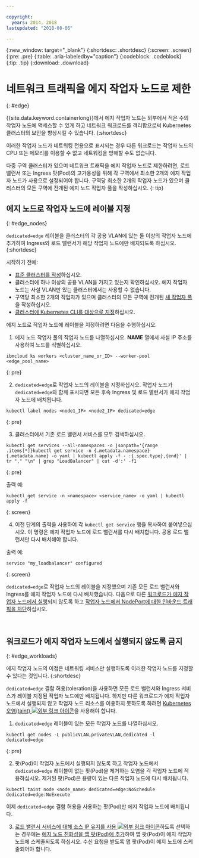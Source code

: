 ```yaml
---

copyright:
  years: 2014, 2018
lastupdated: "2018-08-06"

---
```


{:new_window: target="_blank"}
{:shortdesc: .shortdesc}
{:screen: .screen}
{:pre: .pre}
{:table: .aria-labeledby="caption"}
{:codeblock: .codeblock}
{:tip: .tip}
{:download: .download}



# 네트워크 트래픽을 에지 작업자 노드로 제한
{: #edge}

{{site.data.keyword.containerlong}}에서 에지 작업자 노드는 외부에서 적은 수의 작업자 노드에 액세스할 수 있게 하고 네트워크 워크로드를 격리함으로써 Kubernetes 클러스터의 보안을 향상시킬 수 있습니다.
{:shortdesc}

이러한 작업자 노드가 네트워킹 전용으로 표시되는 경우 다른 워크로드는 작업자 노드의 CPU 또는 메모리를 이용할 수 없고 네트워킹을 방해할 수도 없습니다.

다중 구역 클러스터가 있으며 네트워크 트래픽을 에지 작업자 노드로 제한하려면, 로드 밸런서 또는 Ingress 팟(Pod)의 고가용성을 위해 각 구역에서 최소한 2개의 에지 작업자 노드가 사용으로 설정되어야 합니다. 구역당 최소한 2개의 작업자 노드가 있으며 클러스터의 모든 구역에 전개된 에지 노드 작업자 풀을 작성하십시오.
{: tip}

## 에지 노드로 작업자 노드에 레이블 지정
{: #edge_nodes}

`dedicated=edge` 레이블을 클러스터의 각 공용 VLAN에 있는 둘 이상의 작업자 노드에 추가하여 Ingress와 로드 밸런서가 해당 작업자 노드에만 배치되도록 하십시오.
{:shortdesc}

시작하기 전에:

- [표준 클러스터를 작성](cs_clusters.html#clusters_cli)하십시오.
- 클러스터에 하나 이상의 공용 VLAN을 가지고 있는지 확인하십시오. 에지 작업자 노드는 사설 VLAN만 있는 클러스터에서는 사용할 수 없습니다.
- 구역당 최소한 2개의 작업자가 있으며 클러스터의 모든 구역에 전개된 [새 작업자 풀](cs_clusters.html#add_pool)을 작성하십시오. 
- [클러스터에 Kubernetes CLI를 대상으로 지정](cs_cli_install.html#cs_cli_configure)하십시오.

에지 노드로 작업자 노드에 레이블을 지정하려면 다음을 수행하십시오.

1. 에지 노드 작업자 풀의 작업자 노드를 나열하십시오. **NAME** 열에서 사설 IP 주소를 사용하여 노드를 식별하십시오.

  ```
  ibmcloud ks workers <cluster_name_or_ID> --worker-pool <edge_pool_name>
  ```
  {: pre}

2. `dedicated=edge`로 작업자 노드의 레이블을 지정하십시오. 작업자 노드가 `dedicated=edge`와 함께 표시되면 모든 후속 Ingress 및 로드 밸런서가 에지 작업자 노드에 배치됩니다.

  ```
  kubectl label nodes <node1_IP> <node2_IP> dedicated=edge
  ```
  {: pre}

3. 클러스터에서 기존 로드 밸런서 서비스를 모두 검색하십시오.

  ```
  kubectl get services --all-namespaces -o jsonpath='{range .items[*]}kubectl get service -n {.metadata.namespace} {.metadata.name} -o yaml | kubectl apply -f - :{.spec.type},{end}' | tr "," "\n" | grep "LoadBalancer" | cut -d':' -f1
  ```
  {: pre}

  출력 예:

  ```
  kubectl get service -n <namespace> <service_name> -o yaml | kubectl apply -f
  ```
  {: screen}

4. 이전 단계의 출력을 사용하여 각 `kubectl get service` 행을 복사하여 붙여넣으십시오. 이 명령은 에지 작업자 노드에 로드 밸런서를 다시 배치합니다. 공용 로드 밸런서만 다시 배치해야 합니다.

  출력 예:

  ```
  service "my_loadbalancer" configured
  ```
  {: screen}

`dedicated=edge`로 작업자 노드의 레이블을 지정했으며 기존 모든 로드 밸런서와 Ingress를 에지 작업자 노드에 다시 배치했습니다. 다음으로 다른 [워크로드가 에지 작업자 노드에서 실행](#edge_workloads)되지 않도록 하고 [작업자 노드에서 NodePort에 대한 인바운드 트래픽을 차단](cs_network_policy.html#block_ingress)하십시오.

<br />


## 워크로드가 에지 작업자 노드에서 실행되지 않도록 금지
{: #edge_workloads}

에지 작업자 노드의 이점은 네트워킹 서비스만 실행하도록 이러한 작업자 노드를 지정할 수 있다는 것입니다.
{:shortdesc}

`dedicated=edge` 결함 허용(toleration)을 사용하면 모든 로드 밸런서와 Ingress 서비스가 레이블 지정된 작업자 노드에만 배치됩니다. 하지만 다른 워크로드가 에지 작업자 노드에서 실행되지 않고 작업자 노드 리소스를 이용하지 못하도록 하려면 [Kubernetes 오염(taint) ![외부 링크 아이콘](../icons/launch-glyph.svg "외부 링크 아이콘")](https://kubernetes.io/docs/concepts/configuration/taint-and-toleration/)을 사용해야 합니다.


1. `dedicated=edge` 레이블이 있는 모든 작업자 노드를 나열하십시오.

  ```
  kubectl get nodes -L publicVLAN,privateVLAN,dedicated -l dedicated=edge
  ```
  {: pre}

2. 팟(Pod)이 작업자 노드에서 실행되지 않도록 하고 작업자 노드에서 `dedicated=edge` 레이블이 없는 팟(Pod)을 제거하는 오염을 각 작업자 노드에 적용하십시오. 제거된 팟(Pod)은 용량이 있는 다른 작업자 노드에 다시 배치됩니다.

  ```
  kubectl taint node <node_name> dedicated=edge:NoSchedule dedicated=edge:NoExecute
  ```
이제 `dedicated=edge` 결함 허용을 사용하는 팟(Pod)만 에지 작업자 노드에 배치됩니다.

3. [로드 밸런서 서비스에 대해 소스 IP 유지를 사용 ![외부 링크 아이콘](../icons/launch-glyph.svg "외부 링크 아이콘")](https://kubernetes.io/docs/tutorials/services/source-ip/#source-ip-for-services-with-typeloadbalancer)하도록 선택하는 경우에는 [에지 노드 친화성을 앱 팟(Pod)에 추가](cs_loadbalancer.html#edge_nodes)하여 앱 팟(Pod)이 에지 작업자 노드에 스케줄되도록 하십시오. 수신 요청을 받도록 앱 팟(Pod)이 에지 노드에 스케줄되어야 합니다.
